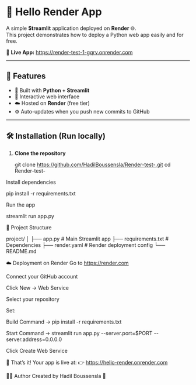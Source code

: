 # 👋 Hello Render App

A simple **Streamlit** application deployed on **Render** 🌐.  
This project demonstrates how to deploy a Python web app easily and for free.

🔗 **Live App:** https://render-test-1-gqrv.onrender.com

---

## 🚀 Features
- 🧠 Built with **Python + Streamlit**
- 🌈 Interactive web interface
- ☁️ Hosted on **Render** (free tier)
- ⚙️ Auto-updates when you push new commits to GitHub

---

## 🛠️ Installation (Run locally)

1. **Clone the repository**
   
   git clone https://github.com/HadilBoussensla/Render-test-.git
   cd Render-test-
   

Install dependencies

pip install -r requirements.txt


Run the app

streamlit run app.py

📂 Project Structure

project/
│
├── app.py               # Main Streamlit app
├── requirements.txt     # Dependencies
├── render.yaml          # Render deployment config
└── README.md


☁️ Deployment on Render
Go to https://render.com

Connect your GitHub account

Click New → Web Service

Select your repository

Set:

Build Command → pip install -r requirements.txt

Start Command → streamlit run app.py --server.port=$PORT --server.address=0.0.0.0

Click Create Web Service

🎉 That’s it! Your app is live at:
👉 https://hello-render.onrender.com

👩‍💻 Author
Created by Hadil Boussensla 💫

